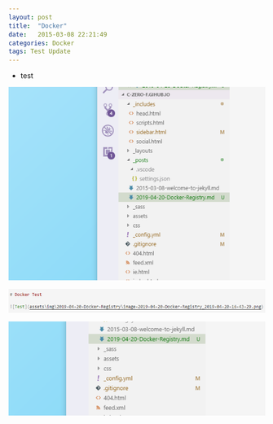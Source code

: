 ```yaml
---
layout: post
title:  "Docker"
date:   2015-03-08 22:21:49
categories: Docker
tags: Test Update
---
```


- test 

![Test](/assets/img/2019-04-20-Docker-Registry/image-2019-04-20-Docker-Registry_2019-04-20-16-43-29.png)

![ss](/assets/img/2019-04-20-Docker-Registry/image-2019-04-20-Docker-Registry_2019-04-20-16-52-27.png)


![](/assets/img/2019-04-20-Docker-Registry/image-2019-04-20-Docker-Registry_2019-04-20-17-00-12.png)